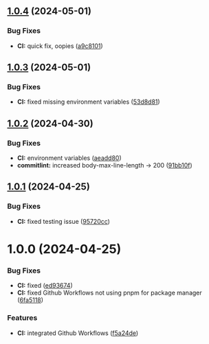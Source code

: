 ## [1.0.4](https://github.com/BigBoyLeft/OrderEase/compare/v1.0.3...v1.0.4) (2024-05-01)


### Bug Fixes

* **CI:** quick fix, oopies ([a9c8101](https://github.com/BigBoyLeft/OrderEase/commit/a9c810121c388878c679b1f3e892dcc936fc7373))

## [1.0.3](https://github.com/BigBoyLeft/OrderEase/compare/v1.0.2...v1.0.3) (2024-05-01)


### Bug Fixes

* **CI:** fixed missing environment variables ([53d8d81](https://github.com/BigBoyLeft/OrderEase/commit/53d8d8172140f22165d3999d55470a4f2bac3d53))

## [1.0.2](https://github.com/BigBoyLeft/OrderEase/compare/v1.0.1...v1.0.2) (2024-04-30)


### Bug Fixes

* **CI:** environment variables ([aeadd80](https://github.com/BigBoyLeft/OrderEase/commit/aeadd8052208c104c1e1b8148b8211927808aa20))
* **commitlint:** increased body-max-line-length -> 200 ([91bb10f](https://github.com/BigBoyLeft/OrderEase/commit/91bb10f087cafb6137b9af8f6ab2f2ed7c247883))

## [1.0.1](https://github.com/BigBoyLeft/OrderEase/compare/v1.0.0...v1.0.1) (2024-04-25)


### Bug Fixes

* **CI:** fixed testing issue ([95720cc](https://github.com/BigBoyLeft/OrderEase/commit/95720cca35d99228ce35ec7fa4cf9724b48fac66))

# 1.0.0 (2024-04-25)


### Bug Fixes

* **CI:** fixed ([ed93674](https://github.com/BigBoyLeft/OrderEase/commit/ed936741b243c63cc65fe5e8f470fee928e056f3))
* **CI:** fixed Github Workflows not using pnpm for package manager ([6fa5118](https://github.com/BigBoyLeft/OrderEase/commit/6fa511869de76513e1dae32f422c00768c48336c))


### Features

* **CI:** integrated Github Workflows ([f5a24de](https://github.com/BigBoyLeft/OrderEase/commit/f5a24deb20a2d0aba7bf35cca12e29a2f12d07a4))
